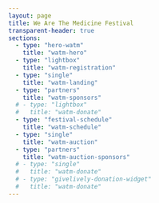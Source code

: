 ```yaml
---
layout: page
title: We Are The Medicine Festival
transparent-header: true
sections:
  - type: "hero-watm"
    title: "watm-hero"
  - type: "lightbox"
    title: "watm-registration"
  - type: "single"
    title: "watm-landing"
  - type: "partners"
    title: "watm-sponsors"
  # - type: "lightbox"
  #   title: "watm-donate"
  - type: "festival-schedule"
    title: "watm-schedule"
  - type: "single"
    title: "watm-auction"
  - type: "partners"
    title: "watm-auction-sponsors"
  # - type: "single"
  #   title: "watm-donate"
  # - type: "givelively-donation-widget"
  #   title: "watm-donate"
---
```

